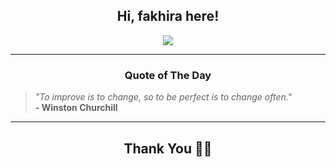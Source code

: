 <h2 align="center"> Hi, fakhira here!</h2>

<p align="center">
<a href="https://github.com/fakhiralkda" alt="github streak"><img src="https://dvst-streak.herokuapp.com/?user=fakhiralkda&theme=tokyonight&fire=DD472C"></a>
</p>

<hr>
<h3 align="center">Quote of The Day</h3>
<p align="center">
<blockquote>
<i>"To improve is to change, so to be perfect is to change often."</i>
<br>
<b>- Winston Churchill</b>
</blockquote>
</p>


<hr>
<h2 align="center">Thank You 🙏🏼</h2>
